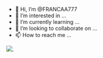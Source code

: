 - 👋 Hi, I’m @FRANCAA777
- 👀 I’m interested in ...
- 🌱 I’m currently learning ...
- 💞️ I’m looking to collaborate on ...
- 📫 How to reach me ...

![](https://media.tenor.com/5Ktm4YpBRz8AAAAC/pernalonga-obrigado.gif).
